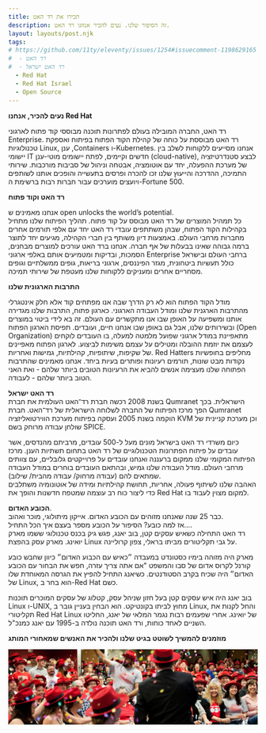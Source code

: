 ```yaml
---
title: תכירו את רד האט
description: זה הסיפור שלנו. נעים להכיר אנחנו רד האט.
layout: layouts/post.njk
tags:
# https://github.com/11ty/eleventy/issues/1254#issuecomment-1198629165
#  - רד האט
#  - רד האט ישראל
  - Red Hat
  - Red Hat Israel
  - Open Source
---
```



**נעים להכיר, אנחנו Red  Hat**

רד האט, החברה המובילה בעולם לפתרונות תוכנה מבוססי קוד פתוח לארגוני Enterprise. 
רד האט מבוססת על כוחה של קהילת הקוד הפתוח בפיתוח ואספקת טכנולוגיות Linux, ענן ,Containers ו-Kubernetes. אנחנו מסייעים ללקוחות לשלב בין יישומי IT חדשים וקיימים, לפתח יישומים מוטי-ענן (cloud-native), לבצע סטנדרטיזציה של מערכת ההפעלה, יחד עם אוטומציה, אבטחה וניהול של סביבות מורכבות. שירותי התמיכה, ההדרכה והייעוץ שלנו זכו להכרה ופרסים בתעשייה והופכים אותנו לשותפים ויועצים מוערכים עבור חברות רבות ברשימת ה-Fortune 500.


**רד האט וקוד פתוח**

אנחנו מאמינים ש open unlocks the world’s potential. <br/>
כל תמהיל המוצרים של רד האט מבוסס על קוד פתוח. תהליך הפיתוח שלנו מתחיל בקהילות הקוד הפתוח, שבהן משתתפים עובדי רד האט יחד עם אלפי תורמים אחרים מחברות מרחבי העולם. באמצעות דיון משותף בין חברי הקהילה, מגיעים יחד לתוצר ברמה גבוהה שאינו בבעלות של אף חברה. אנחנו ברד האט עורכים למוצרים מבחנים, הסמכות, ובדיקות  ומטמיעים אותם באלפי ארגוני Enterprise ברחבי העולם ובישראל כולל תעשיות ביטחונית, מגזר הפיננסים, ארגוני בריאות, גופים ממשלתיים וגופים מסחריים אחרים ומעניקים ללקוחות שלנו מעטפת של שירותי תמיכה.

**התרבות הארגונית שלנו**

מודל הקוד הפתוח הוא לא רק הדרך שבה אנו מפתחים קוד אלא חלק אינטגרלי מהתרבות הארגנית שלנו ומודל העבודה הארגוני. כארגון פתוח, התרבות שלנו מגדירה אותנו ומשפיעה על האופן שבו אנו מתקשרים עם העולם. זה בא לידי ביטוי במוצרים ובשירותים שלנו, אבל גם באופן שבו אנחנו חיים, ועובדים.
תפיסת הארגון הפתוח (Open Organization) מתאפיינת במודל ארגוני שפועל מלמטה למעלה, בו העובדים לוקחים לעצמם את יוזמת ההובלה ומטילים על עצמם משימות לביצוע. לארגון הפתוח מאפיינים של שקיפות, שיתופיות, קהילתיות, גמישות ואחריות. Red Hatters מחליפים בחופשיות נקודות מבט שונות, תורמים רעיונות ופותרים בעיות ביחד. 
אנחנו מאמינים שהתרבות הפתוחה שלנו מעצימה אנשים להביא את הרעיונות הטובים ביותר שלהם - ואת האני הטוב ביותר שלהם - לעבודה.  

**רד האט ישראל**  <br/>
בשנת 2008 רכשה חברת רד־האט העולמית את חברת Qumranet הישראלית. בכך הפך מרכז הפיתוח של החברה לשלוחה הישראלית של רד־האט.
חברת Qumranet הוקמה בשנת 2005 ועסקה בפיתוח מערכת הווירטואליזציה KVM וכן מערכת קניינית של שולחן עבודה מרוחק בשם SPICE. 


כיום משרדי רד האט בישראל מונים מעל ל-500 עובדים, מרביתם מהנדסים, אשר עובדים על פיתוח הפתרונות הטכנולוגיים של רד האט בתחום תשתיות הענן. מרכז הפיתוח המקומי שלנו ממקום ברעננה ואנחנו עובדים על פרוייקטים גלובליים, עם צוותים מרחבי העולם. 
מודל העבודה שלנו גמיש, ובהתאם העובדים בוחרים במודל העבודה שמתאים להם (עבודה מרחוק/ עבודה מהבית/ שילוב).  <br/> האהבה שלנו לשיתוף פעולה, אחריות, תחושת קהילתיות ומידה של אוטונומיה משתלבים כדי ליצור כוח רב עוצמה שמטפח חדשנות והופך את Red Hat למקום מצוין לעבוד בו.


**הכובע האדום**. <br/>
כבר 25 שנה שאנחנו מזוהים עם הכובע האדום. אייקון מיתולוגי, מוכר ואהוב.  <br/>
אז למה כובע? 
הסיפור על הכובע מספר בעצם איך הכל התחיל…. <br/>
רד האט התחילה כשאיש עסקים קטן, בוב יאנג, פגש גיק בכנס טכנולוגי ששמו מארק יואינג. 
מארק עסק בהפצת Linux על גבי תקליטורים מביתו בראלי, צפון קרוליינה.

מארק היה מזוהה בימיו כסטונדט במעבדה  ״כאיש עם הכבוע האדום״ כיוון שחבש כובע קורנל לקרוס אדום של סבו והמשפט "אם אתה צריך עזרה, חפש את הבחור עם הכובע האדום״ היה שכיח בקרב הסטודנטים.  כשיאנג התחיל להפיץ את הגרסה המאוחדת שלו של Linux, הוא בחר ב-Red Hat כשם.

בוב יאנג היה איש עסקים קטן בעל חזון שניהל עסק, קטלוג של עסקים המוכרים תוכנות Linux ו-UNIX, מחוץ לביתו בקונטיקט. הוא הבחין בעניין גובר ב Linux, והחל לקנות את תקליטורי Red Hat Linux של יואינג. אחרי שפעמים רבות נגמר המלאי של יאנג, החליטו השניים לאחד כוחות, ורד האט תוכנה נולדה ב-1995 עם יאנג כמנכ"ל.


**מוזמנים להמשיך לשוטט בגיט שלנו ולהכיר את האנשים שמאחורי המותג**  <br/>

![Red hatters celebrating with confetti](/img/Confetti.jpg)

